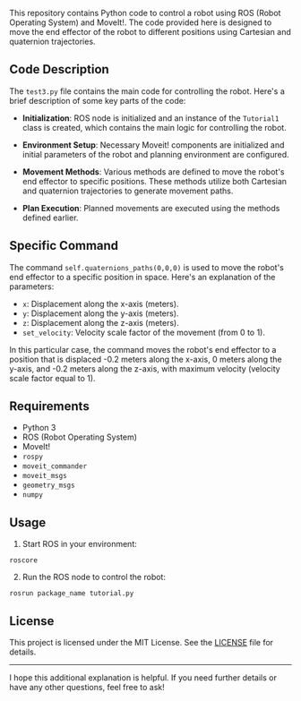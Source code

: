 
This repository contains Python code to control a robot using ROS (Robot Operating System) and MoveIt!. The code provided here is designed to move the end effector of the robot to different positions using Cartesian and quaternion trajectories.

## Code Description

The `test3.py` file contains the main code for controlling the robot. Here's a brief description of some key parts of the code:

- **Initialization**: ROS node is initialized and an instance of the `Tutorial1` class is created, which contains the main logic for controlling the robot.

- **Environment Setup**: Necessary Moveit! components are initialized and initial parameters of the robot and planning environment are configured.

- **Movement Methods**: Various methods are defined to move the robot's end effector to specific positions. These methods utilize both Cartesian and quaternion trajectories to generate movement paths.

- **Plan Execution**: Planned movements are executed using the methods defined earlier.

## Specific Command

The command `self.quaternions_paths(0,0,0)` is used to move the robot's end effector to a specific position in space. Here's an explanation of the parameters:

- `x`: Displacement along the x-axis (meters).
- `y`: Displacement along the y-axis (meters).
- `z`: Displacement along the z-axis (meters).
- `set_velocity`: Velocity scale factor of the movement (from 0 to 1).

In this particular case, the command moves the robot's end effector to a position that is displaced -0.2 meters along the x-axis, 0 meters along the y-axis, and -0.2 meters along the z-axis, with maximum velocity (velocity scale factor equal to 1).

## Requirements

- Python 3
- ROS (Robot Operating System)
- MoveIt!
- `rospy`
- `moveit_commander`
- `moveit_msgs`
- `geometry_msgs`
- `numpy`

## Usage

1. Start ROS in your environment:

```
roscore
```

2. Run the ROS node to control the robot:

```
rosrun package_name tutorial.py
```



## License

This project is licensed under the MIT License. See the [LICENSE](LICENSE) file for details.

---

I hope this additional explanation is helpful. If you need further details or have any other questions, feel free to ask!
